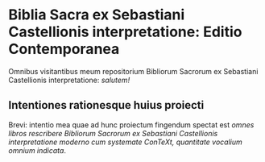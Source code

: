 # Biblia Sacra ex Sebastiani Castellionis interpretatione: Editio Contemporanea

Omnibus visitantibus meum repositorium Bibliorum Sacrorum ex Sebastiani Castellionis interpretatione: _salutem!_

## Intentiones rationesque huius proiecti

Brevi: intentio mea quae ad hunc proiectum fingendum spectat est _omnes libros rescribere Bibliorum Sacrorum ex Sebastiani Castellionis interpretatione moderno cum systemate ConTeXt, quantitate vocalium omnium indicata_.

